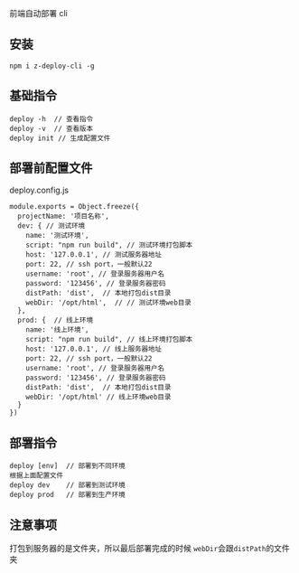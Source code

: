 前端自动部署 cli 


## 安装
```
npm i z-deploy-cli -g
```

## 基础指令
```
deploy -h  // 查看指令
deploy -v  // 查看版本
deploy init // 生成配置文件
```

## 部署前配置文件
deploy.config.js
```
module.exports = Object.freeze({
  projectName: '项目名称',
  dev: { // 测试环境
    name: '测试环境',
    script: "npm run build", // 测试环境打包脚本
    host: '127.0.0.1', // 测试服务器地址
    port: 22, // ssh port，一般默认22
    username: 'root', // 登录服务器用户名
    password: '123456', // 登录服务器密码
    distPath: 'dist',  // 本地打包dist目录
    webDir: '/opt/html',  // // 测试环境web目录 
  },
  prod: {  // 线上环境
    name: '线上环境',
    script: "npm run build", // 线上环境打包脚本
    host: '127.0.0.1', // 线上服务器地址
    port: 22, // ssh port，一般默认22
    username: 'root', // 登录服务器用户名
    password: '123456', // 登录服务器密码
    distPath: 'dist',  // 本地打包dist目录
    webDir: '/opt/html' // 线上环境web目录
  }
})
```
## 部署指令
```
deploy [env]  // 部署到不同环境
根据上面配置文件
deploy dev    // 部署到测试环境
deploy prod   // 部署到生产环境
```

## 注意事项
打包到服务器的是文件夹，所以最后部署完成的时候
`webDir`会跟`distPath`的文件夹